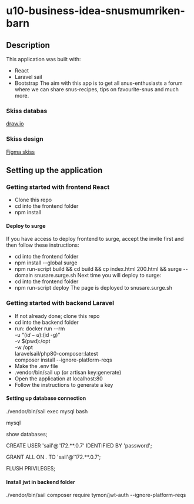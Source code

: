 # u10-business-idea-snusmumriken-barn
## Description
This application was built with:
- React
- Laravel sail
- Bootstrap
The aim with this app is to get all snus-enthusiasts a forum where we can share snus-recipes, tips on favourite-snus and much more.
### Skiss databas
[draw.io](https://app.diagrams.net/#G1NGWY1s4TLEN6tDkRtfDoxssnLPw4PbVJ)
### Skiss design
[Figma skiss](https://www.figma.com/file/GeBkfYMbt61M3Lec1RUkR0/u10-Snus?node-id=0%3A1)
## Setting up the application
### Getting started with frontend React
- Clone this repo
- cd into the frontend folder
- npm install
#### Deploy to surge
If you have access to deploy frontend to surge, accept the invite first and then follow these instructions:
- cd into the frontend folder
- npm install --global surge
- npm run-script build && cd build && cp index.html 200.html && surge --domain snusare.surge.sh
Next time you will deploy to surge:
- cd into the frontend folder
- npm run-script deploy
The page is deployed to snusare.surge.sh
### Getting started with backend Laravel
- If not already done; clone this repo
- cd into the backend folder
- run:
    docker run --rm \
        -u “$(id -u):$(id -g)” \
        -v $(pwd):/opt \
        -w /opt \
        laravelsail/php80-composer:latest \
        composer install --ignore-platform-reqs
- Make the .env file
- .vendor/bin/sail up (or artisan key:generate)
- Open the application at localhost:80
- Follow the instructions to generate a key
#### Setting up database connection
./vendor/bin/sail exec mysql bash

mysql

show databases;

CREATE USER 'sail'@'172.**.0.7' IDENTIFIED BY 'password';

GRANT ALL ON *.* TO 'sail'@'172.**.0.7';

FLUSH PRIVILEGES;
#### Install jwt in backend folder

./vendor/bin/sail composer require tymon/jwt-auth --ignore-platform-reqs 